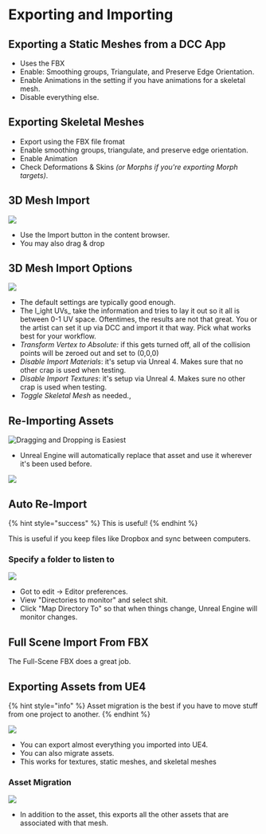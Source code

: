 # Exporting and Importing

## Exporting a Static Meshes from a DCC App

* Uses the FBX
* Enable: Smoothing groups, Triangulate, and Preserve Edge Orientation.
* Enable Animations in the setting if you have animations for a skeletal mesh.
* Disable everything else.

## Exporting Skeletal Meshes

* Export using the FBX file fromat
* Enable smoothing groups, triangulate, and preserve edge orientation.
* Enable Animation
* Check Deformations & Skins _(or Morphs if you're exporting Morph targets)_.

## 3D Mesh Import

![](<../../../../.gitbook/assets/image (175).png>)

* Use the Import button in the content browser.
* You may also drag & drop

## 3D Mesh Import Options

![](<../../../../.gitbook/assets/image (176).png>)

* The default settings are typically good enough.
* The l_ight UVs_ take the information and tries to lay it out so it all is between 0-1 UV space. Oftentimes, the results are not that great. You or the artist can set it up via DCC and import it that way. Pick what works best for your workflow.
* _Transform Vertex to Absolute:_ if this gets turned off, all of the collision points will be zeroed out and set to (0,0,0)
* _Disable Import Materials_: it's setup via Unreal 4. Makes sure that no other crap is used when testing.&#x20;
* _Disable Import Textures_: it's setup via Unreal 4. Makes sure no other crap is used when testing.
* _Toggle Skeletal Mesh_ as needed.,

## Re-Importing Assets

![Dragging and Dropping is Easiest](<../../../../.gitbook/assets/image (177).png>)

* Unreal Engine will automatically replace that asset and use it wherever it's been used before.

![](<../../../../.gitbook/assets/image (178).png>)

## Auto Re-Import

{% hint style="success" %}
This is useful!
{% endhint %}

This is useful if you keep files like Dropbox and sync between computers.&#x20;

### Specify a folder to listen to

![](<../../../../.gitbook/assets/image (179).png>)

* Got to edit -> Editor preferences.
* View "Directories to monitor" and select shit.
* Click "Map Directory To" so that when things change, Unreal Engine will monitor changes.

## Full Scene Import From FBX



The Full-Scene FBX does a great job.&#x20;



## Exporting Assets from UE4

{% hint style="info" %}
Asset migration is the best if you have to move stuff from one project to another.
{% endhint %}

![](<../../../../.gitbook/assets/image (180).png>)

* You can export almost everything you imported into UE4.
* You can also migrate assets.&#x20;
* This works for textures, static meshes, and skeletal meshes

### Asset Migration

![](<../../../../.gitbook/assets/image (181).png>)

* In addition to the asset, this exports all the other assets that are associated with that mesh.
